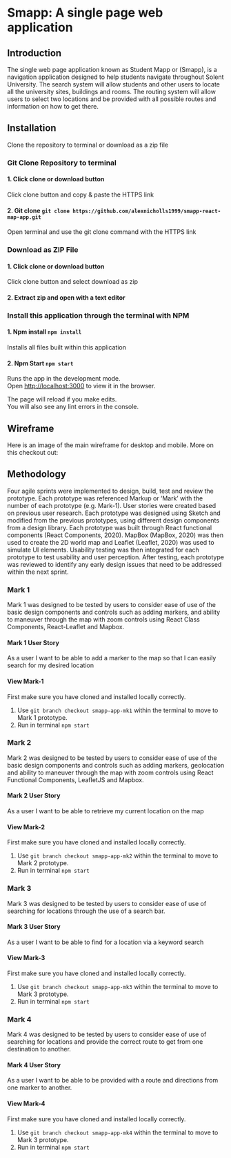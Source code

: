# Smapp: A single page web application 

## Introduction
The single web page application known as Student Mapp or (Smapp), is a navigation application designed to help students navigate throughout Solent University.  The search system will allow students and other users to locate all the university sites, buildings and rooms. The routing system will allow users to select two locations and be provided with all possible routes and information on how to get there. 

## Installation

Clone the repository to terminal or download as a zip file

### Git Clone Repository to terminal 

#### 1. Click clone or download button
Click clone button and copy & paste the HTTPS link

#### 2. Git clone `git clone https://github.com/alexnicholls1999/smapp-react-map-app.git`
Open terminal and use the git clone command with the HTTPS link 

### Download as ZIP File 

#### 1. Click clone or download button
Click clone button and select download as zip 

#### 2. Extract zip and open with a text editor

### Install this application through the terminal with NPM

#### 1. Npm install `npm install`
Installs all files built within this application

#### 2. Npm Start `npm start`

Runs the app in the development mode.<br />
Open [http://localhost:3000](http://localhost:3000) to view it in the browser.

The page will reload if you make edits.<br />
You will also see any lint errors in the console.

## Wireframe 

Here is an image of the main wireframe for desktop and mobile. More on this checkout out:


## Methodology

Four agile sprints were implemented to design, build, test and review the prototype. Each prototype was referenced Markup or ‘Mark’ with the number of each prototype (e.g. Mark-1).  User stories were created based on previous user research. Each prototype was designed using Sketch and modified from the previous prototypes, using different design components from a design library. Each prototype was built through React functional components (React Components, 2020).  MapBox (MapBox, 2020) was then used to create the 2D world map and Leaflet (Leaflet, 2020) was used to simulate UI elements.  Usability testing was then integrated for each prototype to test usability and user perception.  After testing, each prototype was reviewed to identify any early design issues that need to be addressed within the next sprint.  

### Mark 1 

<GIF>

Mark 1 was designed to be tested by users to consider ease of use of the basic design components and controls such as adding markers, and ability to maneuver through the map with zoom controls using React Class Components, React-Leaflet and Mapbox. 

#### Mark 1 User Story 

As a user I want to be able to add a marker to the map so that I can easily search for my desired location


#### View Mark-1
First make sure you have cloned and installed locally correctly.  
1. Use `git branch checkout smapp-app-mk1` within the terminal to move to Mark 1 prototype. 
2. Run in terminal `npm start` 

### Mark 2 


<GIF>

Mark 2 was designed to be tested by users to consider ease of use of the basic design components and controls such as adding markers, geolocation and ability to maneuver through the map with zoom controls using React Functional Components, LeafletJS and Mapbox. 

#### Mark 2 User Story 

As a user I want to be able to retrieve my current location on the map


#### View Mark-2
First make sure you have cloned and installed locally correctly.  
1. Use `git branch checkout smapp-app-mk2` within the terminal to move to Mark 2 prototype. 
2. Run in terminal `npm start` 

### Mark 3 


<GIF>

Mark 3 was designed to be tested by users to consider ease of use of searching for locations through the use of a search bar. 

#### Mark 3 User Story 

As a user I want to be able to find for a location via a keyword search


#### View Mark-3
First make sure you have cloned and installed locally correctly.  
1. Use `git branch checkout smapp-app-mk3` within the terminal to move to Mark 3 prototype. 
2. Run in terminal `npm start` 

### Mark 4 


<GIF>



Mark 4 was designed to be tested by users to consider ease of use of searching for locations and provide the correct route to get from one destination to another. 

#### Mark 4 User Story 

As a user I want to be able to be provided with a route and directions from one marker to another.

#### View Mark-4
First make sure you have cloned and installed locally correctly.  
1. Use `git branch checkout smapp-app-mk4` within the terminal to move to Mark 3 prototype. 
2. Run in terminal `npm start` 



    



